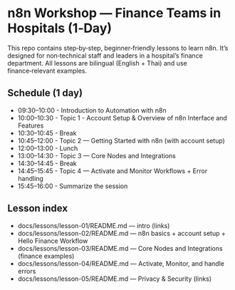 # n8n Workshop — Finance Teams in Hospitals (1‑Day)

This repo contains step‑by‑step, beginner‑friendly lessons to learn n8n. It’s designed for non‑technical staff and leaders in a hospital’s finance department. All lessons are bilingual (English + Thai) and use finance‑relevant examples.

## Schedule (1 day)
- 09:30–10:00 - Introduction to Automation with n8n 
- 10:00–10:30 - Topic 1 - Account Setup & Overview of n8n Interface and Features
- 10:30–10:45 - Break
- 10:45–12:00 - Topic 2 — Getting Started with n8n (with account setup)
- 12:00–13:00 - Lunch
- 13:00–14:30 - Topic 3 — Core Nodes and Integrations
- 14:30–14:45 - Break
- 14:45–15:45 - Topic 4 — Activate and Monitor Workflows + Error handling
- 15:45–16:00 - Summarize the session

## Lesson index
- docs/lessons/lesson-01/README.md — intro (links)
- docs/lessons/lesson-02/README.md — n8n basics + account setup + Hello Finance Workflow
- docs/lessons/lesson-03/README.md — Core Nodes and Integrations (finance examples)
- docs/lessons/lesson-04/README.md — Activate, Monitor, and handle errors
- docs/lessons/lesson-05/README.md — Privacy & Security (links)

